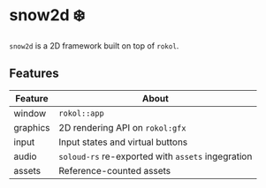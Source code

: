 # snow2d ❄️

`snow2d` is a 2D framework built on top of `rokol`.

## Features

| Feature   | About                                             |
|-----------|---------------------------------------------------|
| window    | `rokol::app`                                      |
| graphics  | 2D rendering API on `rokol:gfx`                   |
| input     | Input states and virtual buttons                  |
| audio     | `soloud-rs` re-exported with `assets` ingegration |
| assets    | Reference-counted assets                          |

